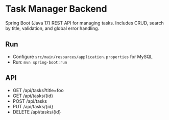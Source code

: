 # Task Manager Backend

Spring Boot (Java 17) REST API for managing tasks. Includes CRUD, search by title, validation, and global error handling.

## Run
- Configure `src/main/resources/application.properties` for MySQL
- Run: `mvn spring-boot:run`

## API
- GET /api/tasks?title=foo
- GET /api/tasks/{id}
- POST /api/tasks
- PUT /api/tasks/{id}
- DELETE /api/tasks/{id}
